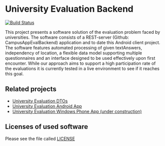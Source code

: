 # University Evaluation Backend 

[![Build Status](https://travis-ci.org/TH-Brandenburg/University-Evaluation-Backend.svg?branch=develop)](https://travis-ci.org/TH-Brandenburg/University-Evaluation-Backend)

This project presents a software solution of the evaluation
problem faced by universities. The software consists of a REST-server (Github: CampusAppEvalBackend) application and to date this Android client project. The software
features automated processing of given textAnswers, independency
of location, a flexible data model supporting multiple questionnaires
and an interface designed to be used effectively upon first
encounter. While our approach aims to support a high participation
rate of the evaluations it is currently tested in a live environment
to see if it reaches this goal.

## Related projects

* [University Evaluation DTOs](https://github.com/TH-Brandenburg/University-Evaluation-DTOs)
* [University Evaluation Android App](https://github.com/TH-Brandenburg/University-Evaluation-Android)
* [University Evaluation Windows Phone App (under construction)](https://github.com/TH-Brandenburg/University-Evaluation-Windows-Phone)

## Licenses of used software

Please see the file called [LICENSE](/LICENSE)